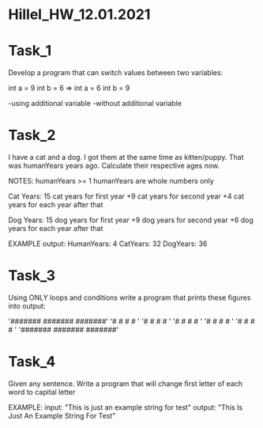 # Hillel_HW_12.01.2021

# Task_1
Develop a program that can switch values between two variables:

int a = 9 int b = 6                  =>             int a = 6 int b = 9

-using additional variable
-without additional variable

# Task_2
I have a cat and a dog. I got them at the same time as kitten/puppy. That was humanYears years ago. Calculate their respective ages now.

NOTES:
humanYears >= 1
humanYears are whole numbers only

Cat Years:
15 cat years for first year
+9 cat years for second year
+4 cat years for each year after that

Dog Years:
15 dog years for first year
+9 dog years for second year
+6 dog years for each year after that

EXAMPLE output:
HumanYears: 4
CatYears: 32
DogYears: 36


# Task_3
Using ONLY loops and conditions write a program that prints these figures into output:


'#######    #######    #######'
'#     #     #              # '
'#     #      #            #  '
'#     #       #          #   '
'#     #        #        #    '
'#     #         #      #     '
'#######    #######    #######'

# Task_4
Given any sentence. Write a program that will change first letter of each word to capital letter

EXAMPLE:
input:    "This is just an example string for test"
output: "This Is Just An Example String For Test"

